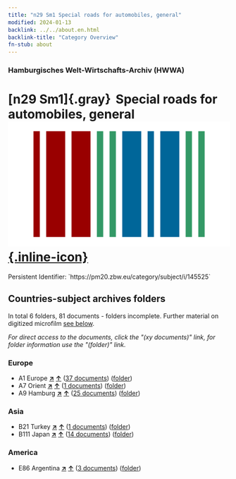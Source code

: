 ```yaml
---
title: "n29 Sm1 Special roads for automobiles, general"
modified: 2024-01-13
backlink: ../../about.en.html
backlink-title: "Category Overview"
fn-stub: about
---
```


### Hamburgisches Welt-Wirtschafts-Archiv (HWWA)

# [n29 Sm1]{.gray}&#8201; Special roads for automobiles, general &#160; [![Wikidata](/images/Wikidata-logo.svg "Wikidata"){.inline-icon}](http://www.wikidata.org/entity/Q104711107)

<div class="hint">Persistent Identifier: `https://pm20.zbw.eu/category/subject/i/145525`</div>







## Countries-subject archives folders







In total 6 folders, 81 documents - folders incomplete. Further material on digitized microfilm [see below](#filmsections).

_For direct access to the documents, click the "(xy documents)" link, for folder information use the "(folder)" link._



### Europe

- A1 Europe [**&nearr;**](../../../geo/i/140892/about.en.html "Europe (all folders)") [**&uarr;**](../../../geo/about.en.html#A1 "Country category system") (<a href="https://pm20.zbw.eu/iiifview/folder/sh/140892,145525" title="about: Europe : Special roads for automobiles, general" target="_blank">37 documents</a>) ([folder](../../../../folder/sh/1408xx/140892/1455xx/145525/about.en.html))
- A7 Orient [**&nearr;**](../../../geo/i/140902/about.en.html "Orient (all folders)") [**&uarr;**](../../../geo/about.en.html#A7 "Country category system") (<a href="https://pm20.zbw.eu/iiifview/folder/sh/140902,145525" title="about: Orient : Special roads for automobiles, general" target="_blank">1 documents</a>) ([folder](../../../../folder/sh/1409xx/140902/1455xx/145525/about.en.html))
- A9 Hamburg [**&nearr;**](../../../geo/i/140905/about.en.html "Hamburg (all folders)") [**&uarr;**](../../../geo/about.en.html#A9 "Country category system") (<a href="https://pm20.zbw.eu/iiifview/folder/sh/140905,145525" title="about: Hamburg : Special roads for automobiles, general" target="_blank">25 documents</a>) ([folder](../../../../folder/sh/1409xx/140905/1455xx/145525/about.en.html))

### Asia

- B21 Turkey [**&nearr;**](../../../geo/i/141111/about.en.html "Turkey (all folders)") [**&uarr;**](../../../geo/about.en.html#B21 "Country category system") (<a href="https://pm20.zbw.eu/iiifview/folder/sh/141111,145525" title="about: Turkey : Special roads for automobiles, general" target="_blank">1 documents</a>) ([folder](../../../../folder/sh/1411xx/141111/1455xx/145525/about.en.html))
- B111 Japan [**&nearr;**](../../../geo/i/141272/about.en.html "Japan (all folders)") [**&uarr;**](../../../geo/about.en.html#B111 "Country category system") (<a href="https://pm20.zbw.eu/iiifview/folder/sh/141272,145525" title="about: Japan : Special roads for automobiles, general" target="_blank">14 documents</a>) ([folder](../../../../folder/sh/1412xx/141272/1455xx/145525/about.en.html))

### America

- E86 Argentina [**&nearr;**](../../../geo/i/141692/about.en.html "Argentina (all folders)") [**&uarr;**](../../../geo/about.en.html#E86 "Country category system") (<a href="https://pm20.zbw.eu/iiifview/folder/sh/141692,145525" title="about: Argentina : Special roads for automobiles, general" target="_blank">3 documents</a>) ([folder](../../../../folder/sh/1416xx/141692/1455xx/145525/about.en.html))



<a id="filmsections" />













